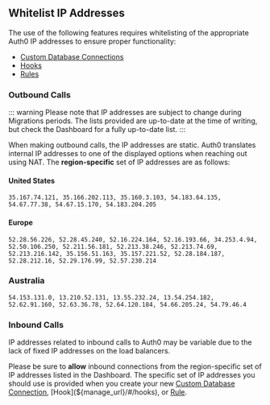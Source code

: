 ## Whitelist IP Addresses

The use of the following features requires whitelisting of the appropriate Auth0 IP addresses to ensure proper functionality:

* [Custom Database Connections](/connections/database/custom-db)
* [Hooks](/hooks)
* [Rules](/rules)

### Outbound Calls

::: warning
Please note that IP addresses are subject to change during Migrations periods. The lists provided are up-to-date at the time of writing, but check the Dashboard for a fully up-to-date list.
:::

When making outbound calls, the IP addresses are static. Auth0 translates internal IP addresses to one of the displayed options when reaching out using NAT. The **region-specific** set of IP addresses are as follows:

#### United States

```text
35.167.74.121, 35.166.202.113, 35.160.3.103, 54.183.64.135, 54.67.77.38, 54.67.15.170, 54.183.204.205
```

#### Europe

```text
52.28.56.226, 52.28.45.240, 52.16.224.164, 52.16.193.66, 34.253.4.94, 52.50.106.250, 52.211.56.181, 52.213.38.246, 52.213.74.69, 52.213.216.142, 35.156.51.163, 35.157.221.52, 52.28.184.187, 52.28.212.16, 52.29.176.99, 52.57.230.214
```

### Australia

```text
54.153.131.0, 13.210.52.131, 13.55.232.24, 13.54.254.182, 52.62.91.160, 52.63.36.78, 52.64.120.184, 54.66.205.24, 54.79.46.4
```

### Inbound Calls

IP addresses related to inbound calls to Auth0 may be variable due to the lack of fixed IP addresses on the load balancers.

Please be sure to **allow** inbound connections from the region-specific set of IP addresses listed in the Dashboard. The specific set of IP addresses you should use is provided when you create your new [Custom Database Connection](${manage_url}/#/connections/database), [Hook](${manage_url}/#/hooks), or [Rule](${manage_url}/#/rules/create).